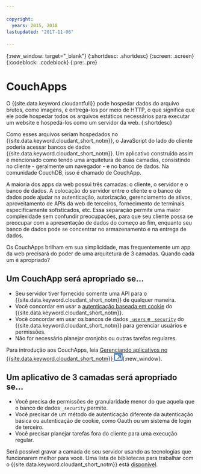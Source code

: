 ```yaml
---

copyright:
  years: 2015, 2018
lastupdated: "2017-11-06"

---
```


{:new_window: target="_blank"}
{:shortdesc: .shortdesc}
{:screen: .screen}
{:codeblock: .codeblock}
{:pre: .pre}

# CouchApps

O {{site.data.keyword.cloudantfull}} pode hospedar dados do arquivo brutos,
como imagens,
e entregá-los por meio de HTTP,
o que significa que ele pode hospedar todos os arquivos estáticos necessários para executar um website
e hospedá-los como um servidor da web.
{:shortdesc}

Como esses arquivos seriam hospedados no {{site.data.keyword.cloudant_short_notm}},
o JavaScript do lado do cliente poderia acessar bancos de dados {{site.data.keyword.cloudant_short_notm}}.
Um aplicativo construído assim é mencionado como tendo uma arquitetura de duas camadas,
consistindo no cliente - geralmente um navegador - e no banco de dados.
Na comunidade CouchDB,
isso é chamado de CouchApp.

A maioria dos apps da web possui três camadas:
o cliente,
o servidor
e o banco de dados.
A colocação do servidor entre o cliente e o banco de dados pode ajudar na autenticação,
autorização,
gerenciamento de ativos,
aproveitamento de APIs da web de terceiros,
fornecimento de terminais especificamente sofisticados,
etc.
Essa separação permite uma maior complexidade sem confundir preocupações,
para que seu cliente possa se preocupar com a apresentação de dados do começo ao fim,
enquanto seu banco de dados pode se concentrar no armazenamento e na entrega de dados.

Os CouchApps brilham em sua simplicidade,
mas frequentemente um app da web precisará do poder de uma arquitetura de 3 camadas.
Quando cada um é apropriado?

## Um CouchApp será apropriado se...

-   Seu servidor tiver fornecido somente uma API para o {{site.data.keyword.cloudant_short_notm}} de qualquer maneira.
-   Você concordar em usar a
    [autenticação baseada em cookie](../api/authentication.html) do {{site.data.keyword.cloudant_short_notm}}.
-   Você concordar em usar os bancos de dados [`_users` e `_security`](../api/authorization.html)
    do {{site.data.keyword.cloudant_short_notm}} para gerenciar usuários e permissões.
-   Não for necessário planejar cronjobs ou outras tarefas regulares.

Para introdução aos CouchApps,
leia [Gerenciando aplicativos no {{site.data.keyword.cloudant_short_notm}} ![Ícone de link externo](../images/launch-glyph.svg "Ícone de link externo")](https://cloudant.com/blog/app-management/){:new_window}.

## Um aplicativo de 3 camadas será apropriado se...

-   Você precisa de permissões de granularidade menor do que aquela que o banco de dados `_security`
permite.
-   Você precisar de um método de autenticação diferente da autenticação básica ou autenticação de
cookie, como Oauth ou um sistema de login de terceiro.
-   Você precisar planejar tarefas fora do cliente para uma execução regular.

Será possível gravar a camada de seu servidor usando as tecnologias que funcionarem melhor
para você.
Uma lista de bibliotecas para trabalhar com o {{site.data.keyword.cloudant_short_notm}} está [disponível](../libraries/index.html).
